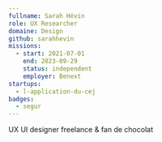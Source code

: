 ```yaml
---
fullname: Sarah Hévin
role: UX Researcher
domaine: Design
github: sarahhevin
missions:
  - start: 2021-07-01
    end: 2023-09-29
    status: independent
    employer: Benext
startups:
  - l-application-du-cej
badges:
  - segur
---
```

UX UI designer freelance & fan de chocolat
